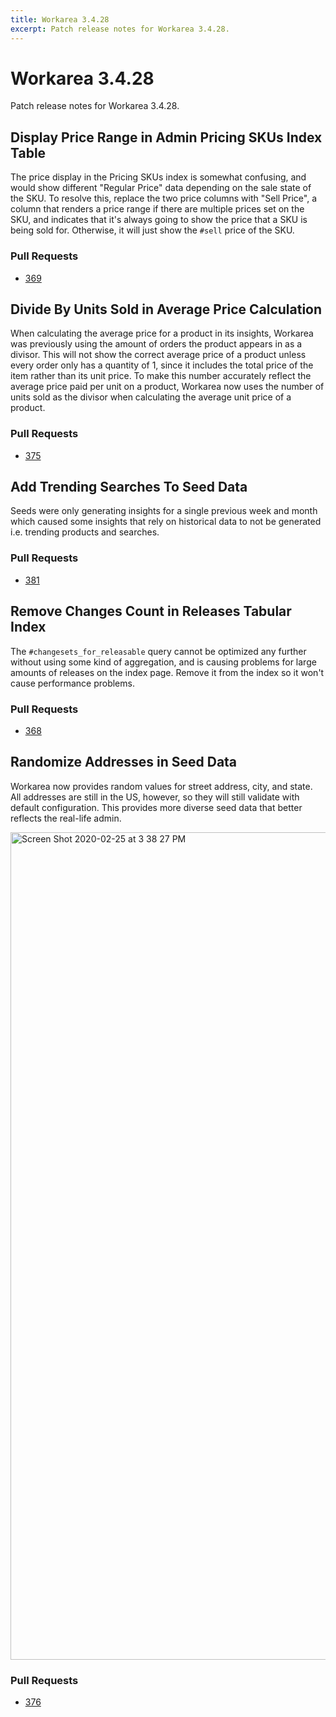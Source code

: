 ```yaml
---
title: Workarea 3.4.28
excerpt: Patch release notes for Workarea 3.4.28.
---
```


# Workarea 3.4.28

Patch release notes for Workarea 3.4.28.

## Display Price Range in Admin Pricing SKUs Index Table

The price display in the Pricing SKUs index is somewhat confusing, and
would show different "Regular Price" data depending on the sale state of
the SKU. To resolve this, replace the two price columns with "Sell
Price", a column that renders a price range if there are multiple prices
set on the SKU, and indicates that it's always going to show the price
that a SKU is being sold for. Otherwise, it will just show the `#sell`
price of the SKU.

### Pull Requests

- [369](https://github.com/workarea-commerce/workarea/pull/369)

## Divide By Units Sold in Average Price Calculation

When calculating the average price for a product in its insights,
Workarea was previously using the amount of orders the product appears
in as a divisor. This will not show the correct average price of a
product unless every order only has a quantity of 1, since it includes
the total price of the item rather than its unit price. To make this
number accurately reflect the average price paid per unit on a product,
Workarea now uses the number of units sold as the divisor when
calculating the average unit price of a product.

### Pull Requests

- [375](https://github.com/workarea-commerce/workarea/pull/375)

## Add Trending Searches To Seed Data

Seeds were only generating insights for a single previous week
and month which caused some insights that rely on historical data
to not be generated i.e. trending products and searches.

### Pull Requests

- [381](https://github.com/workarea-commerce/workarea/pull/381)

## Remove Changes Count in Releases Tabular Index

The `#changesets_for_releasable` query cannot be optimized any further
without using some kind of aggregation, and is causing problems for
large amounts of releases on the index page. Remove it from the index so it
won't cause performance problems.

### Pull Requests

- [368](https://github.com/workarea-commerce/workarea/pull/368)


## Randomize Addresses in Seed Data

Workarea now provides random values for street address, city, and state.
All addresses are still in the US, however, so they will still validate
with default configuration. This provides more diverse seed data that
better reflects the real-life admin.

<img width="1324" alt="Screen Shot 2020-02-25 at 3 38 27 PM" src="https://user-images.githubusercontent.com/113026/75285751-349c3080-57e5-11ea-97d4-38379c27f77c.png">

### Pull Requests

- [376](https://github.com/workarea-commerce/workarea/pull/376)

